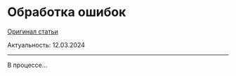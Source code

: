 # Обработка ошибок

[Оригинал статьи](https://nextjs.org/docs/app/building-your-application/routing/error-handling)

Актуальность: 12.03.2024

---



В процессе...
